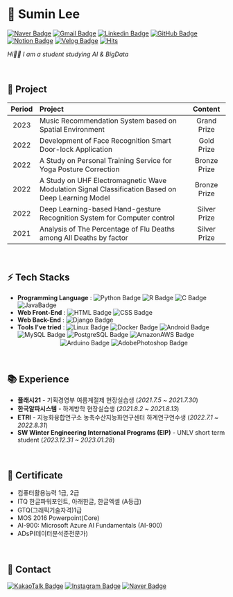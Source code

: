 # 🌱 Sumin Lee 
[![Naver Badge](https://img.shields.io/badge/NaverMail-03c75a?style=flat&logo=Naver&logoColor=white&mailto:chocosumin@naver.com)](mailto:chocosumin@naver.com)
[![Gmail Badge](https://img.shields.io/badge/-Gmail-d14836?style=flat&logo=Gmail&logoColor=white&link=mailto:chocosuming@gmail.com)](mailto:chocosuming@gmail.com)
[![Linkedin Badge](https://img.shields.io/badge/-LinkedIn-0a66c2?style=flat&logo=Linkedin&logoColor=white&link=https://www.linkedin.com/in/%EC%88%98%EB%AF%BC-%EC%9D%B4-8631b61ab/)](https://www.linkedin.com/in/%EC%88%98%EB%AF%BC-%EC%9D%B4-8631b61ab/)
[![GitHub Badge](https://img.shields.io/badge/-GitHub-181717?style=flat&logo=GitHub&logoColor=white&link=https://github.com/Sumin-Lee-317)](https://github.com/Sumin-Lee-317)
[![Notion Badge](https://img.shields.io/badge/-Notion-000000?style=flat&logo=Notion&logoColor=white&link=https://www.notion.so/)](https://www.notion.so/)
[![Velog Badge](https://img.shields.io/badge/-Velog-20c997?style=flat&logo=Velog&logoColor=white&link=https://velog.io/)](https://velog.io/)
[![Hits](https://hits.seeyoufarm.com/api/count/incr/badge.svg?url=https%3A%2F%2Fgithub.com%2FSumin-Lee-317&count_bg=%23555555&title_bg=%23949EFF&icon=&icon_color=%23E7E7E7&title=hits&edge_flat=false)](https://hits.seeyoufarm.com)

*Hi👋🏻 I am a student studying AI & BigData*


<br>

## 📌 Project
| Period | Project | Content |
| :----: | :----- | :-----: |
| 2023 | Music Recommendation System based on Spatial Environment | Grand Prize |
| 2022 | Development of Face Recognition Smart Door-lock Application | Gold Prize |
| 2022 | A Study on Personal Training Service for Yoga Posture Correction | Bronze Prize |
| 2022 | A Study on UHF Electromagnetic Wave Modulation Signal Classification Based on Deep Learning Model | Bronze Prize  |
| 2022 | Deep Learning-based Hand-gesture Recognition System for Computer control | Silver Prize |
| 2021 | Analysis of The Percentage of Flu Deaths among All Deaths by factor| Silver Prize|

<br>

## ⚡ Tech Stacks 

- **Programming Language** : ![Python Badge](https://img.shields.io/badge/-Python-3776ab?style=flat&logo=Python&logoColor=f7df1e)
![R Badge](https://img.shields.io/badge/-R-276dc3?style=flat&logo=R&logoColor=white) ![C Badge](https://img.shields.io/badge/-C-a8b9cc?style=flat&logo=C&logoColor=white)
![JavaBadge](https://img.shields.io/badge/-Java-f78c40?style=flat&Color=white)
- **Web Front-End** : ![HTML Badge](https://img.shields.io/badge/-HTML-e34f26?style=flat&logo=HTML5&logoColor=white)
![CSS Badge](https://img.shields.io/badge/-CSS-1572b6?style=flat&logo=CSS3&logoColor=white)
- **Web Back-End** : ![Django Badge](https://img.shields.io/badge/-Django-092e20?style=flat&logo=Django&logoColor=white)
- **Tools I've tried** : ![Linux Badge](https://img.shields.io/badge/-Linux-fcc624?style=flat&logo=Linux&logoColor=black)
![Docker Badge](https://img.shields.io/badge/-Docker-2496ed?style=flat&logo=Docker&logoColor=white)
![Android Badge](https://img.shields.io/badge/-Android-3ddc84?style=flat&logo=Android&logoColor=white)
![MySQL Badge](https://img.shields.io/badge/-MySQL-4479a1?style=flat&logo=MySQL&logoColor=white)
![PostgreSQL Badge](https://img.shields.io/badge/-PostgreSQL-4169e1?style=flat&logo=PostgreSQL&logoColor=white)
![AmazonAWS Badge](https://img.shields.io/badge/-Amazon_AWS-232f3e?style=flat&logo=AmazonAWS&logoColor=fba457)  
　　　　　　　![Arduino Badge](https://img.shields.io/badge/-Arduino-00979d?style=flat&logo=Arduino&logoColor=white)
![AdobePhotoshop Badge](https://img.shields.io/badge/-AdobePhotoshop-31a8ff?style=flat&logo=AdobePhotoshop&logoColor=white)

<br>

## 📚 Experience
- **플래시21** - 기획경영부 여름계절제 현장실습생 (_2021.7.5 ~ 2021.7.30_)
- **한국알파시스템** - 하계방학 현장실습생 (_2021.8.2 ~ 2021.8.13_)
- **ETRI** - 지능화융합연구소 농축수산지능화연구센터 하계연구연수생 (_2022.7.1 ~ 2022.8.31_)
- **SW Winter Engineering International Programs (EIP)** - UNLV short term student (_2023.12.31 ~ 2023.01.28_)

<br>

## 📜 Certificate
- 컴퓨터활용능력 1급, 2급
- ITQ 한글파워포인트, 아래한글, 한글엑셀 (A등급)
- GTQ(그래픽기술자격)1급
- MOS 2016 Powerpoint(Core)
- AI-900: Microsoft Azure AI Fundamentals (AI-900)
- ADsP(데이터분석준전문가)

<br>

## 💬 Contact  
[![KakaoTalk Badge](https://img.shields.io/badge/-KakaoTalk-ffcd00?style=flat&logo=KakaoTalk&logoColor=white&link=https://open.kakao.com/o/sZ7qfvse)](https://open.kakao.com/o/sZ7qfvse)
[![Instagram Badge](https://img.shields.io/badge/-Instagram-e4405f?style=flat&logo=Instagram&logoColor=white&link=https://www.instagram.com/sumin__ee_/)](https://www.instagram.com/sumin__ee_/)
[![Naver Badge](https://img.shields.io/badge/Blog-1de5b0?style=flat&logo=Naver&logoColor=white&link=https://blog.naver.com)](https://blog.naver.com)

